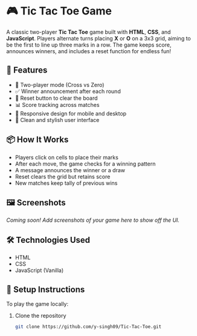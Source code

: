 # 🎮 Tic Tac Toe Game

A classic two-player **Tic Tac Toe** game built with **HTML**, **CSS**, and **JavaScript**. Players alternate turns placing **X** or **O** on a 3x3 grid, aiming to be the first to line up three marks in a row. The game keeps score, announces winners, and includes a reset function for endless fun!

## 🚀 Features

- 🎯 Two-player mode (Cross vs Zero)
- ✅ Winner announcement after each round
- 🔄 Reset button to clear the board
- 📊 Score tracking across matches
- 📱 Responsive design for mobile and desktop
- 🎨 Clean and stylish user interface

## 📦 How It Works

- Players click on cells to place their marks
- After each move, the game checks for a winning pattern
- A message announces the winner or a draw
- Reset clears the grid but retains score
- New matches keep tally of previous wins

## 🖼️ Screenshots

*Coming soon! Add screenshots of your game here to show off the UI.*

## 🛠️ Technologies Used

- HTML
- CSS
- JavaScript (Vanilla)

## 📂 Setup Instructions

To play the game locally:

1. Clone the repository  
   ```bash
   git clone https://github.com/y-singh09/Tic-Tac-Toe.git
